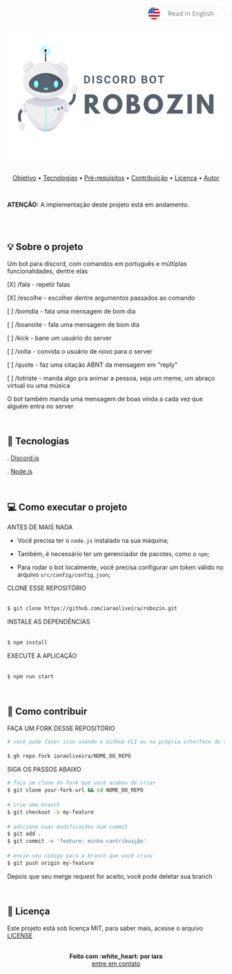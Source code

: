 <div align="right" >
    <a href="./README.md">
    <img src="./.github/lg-button-en.png" alt="es-en" width="180px" ></img>
  </a>
</div>
<br/>

<div align="center">
  <img src="./.github/robozin.png" alt="Robozinho" />
</div>


<br/>
<p align="center">
 <a href="#sobre">Objetivo</a>  • 
 <a href="#tecnologias">Tecnologias</a>  •  
 <a href="#pre-requisitos">Pré-requisitos</a>  •  
 <a href="#contribuic-ao">Contribuição</a>  •  
 <a href="#licenc-a">Licença</a>  •  
 <a href="#autor">Autor</a>
</p>


<br/>
<p>
  <strong>ATENÇÃO:</strong> A implementação deste projeto está em andamento.
</p>
<br/>


<br/>
<a name="sobre"/>

## :bulb: Sobre o projeto

  Um bot para discord, com comandos em português e múltiplas funcionalidades, dentre elas

  [X] /fala - repetir falas

  [X] /escolhe <parametro1> <parametro2> - escolher dentre argumentos passados ao comando

  [ ] /bomdia - fala uma mensagem de bom dia
  
  [ ] /boanoite - fala uma mensagem de bom dia

  [ ] /kick <user> - bane um usuário do server
  
  [ ] /volta <user> - convida o usuário de novo para o server

  [ ] /quote - faz uma citação ABNT da mensagem em "reply"

  [ ] /totriste - manda algo pra animar a pessoa, seja um meme, um abraço virtual ou uma música


  O bot também manda uma mensagem de boas vinda a cada vez que alguém entra no server

<br/>
<a name="tecnologias"/>

## :rocket: Tecnologias
    
  . [Discord.js](https://discord.js.org/) <br/>

  . [Node.js](https://nodejs.org/en/) <br/>


<br/>
<a name="pre-requisitos"/>

## :computer: Como executar o projeto

ANTES DE MAIS NADA

- Você precisa ter o `node.js` instalado na sua máquina;
- Também, é necessário ter um gerenciador de pacotes, como o `npm`;

- Para rodar o bot localmente, você precisa configurar um token válido no arquivo `src/config/config.json`;

CLONE ESSE REPOSITÓRIO

```sh

$ git clone https://github.com/iaraoliveira/robozin.git

```

INSTALE AS DEPENDÊNCIAS

```sh

$ npm install

```

EXECUTE A APLICAÇÃO

```sh

$ npm run start

```


<br/>
<a name="contribuic-ao"/>

## :handshake: Como contribuir

FAÇA UM FORK DESSE REPOSITÓRIO

```bash
# você pode fazer isso usando o GitHub CLI ou na própria interface do site

$ gh repo fork iaraoliveira/NOME_DO_REPO
```

SIGA OS PASSOS ABAIXO

```bash
# faça um clone do fork que você acabou de criar
$ git clone your-fork-url && cd NOME_DO_REPO

# crie uma branch
$ git checkout -b my-feature

# adicione suas modificações num commit
$ git add .
$ git commit -m 'feature: minha contribuição'

# envie seu código para a branch que você criou
$ git push origin my-feature
```

Depois que seu merge request for aceito, você pode deletar sua branch

<br/>
<a name="licenc-a"/>

## :notebook_with_decorative_cover: Licença

Este projeto está sob licença MIT, para saber mais, acesse o arquivo [LICENSE](./LICENSE)


<br/>
<a name="autor"/>

<div align='center'>
  <strong>Feito com :white_heart: por iara</strong>
  <br/>
  <a href="https://www.linkedin.com/in/iara/">entre em contato</a>
</div>
